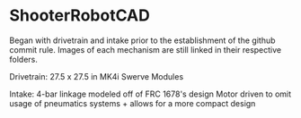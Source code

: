 # ShooterRobotCAD

Began with drivetrain and intake prior to the establishment of the github commit rule. Images of each mechanism are still linked in their respective folders.

Drivetrain:
27.5 x 27.5 in
MK4i Swerve Modules

Intake:
4-bar linkage modeled off of FRC 1678's design
Motor driven to omit usage of pneumatics systems + allows for a more compact design

 

